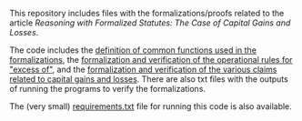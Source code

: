 This repository includes files with the formalizations/proofs related to the article *Reasoning with Formalized Statutes: The Case of Capital Gains and Losses*. 

The code includes the [definition of common functions used in the formalizations](https://github.com/slawsk/tax-formalization/blob/main/formalization_rules.py), the [formalization and verification of the operational rules for "excess of"](https://github.com/slawsk/tax-formalization/blob/main/excessofrules.py), and the [formalization and verification of the various claims related to capital gains and losses](https://github.com/slawsk/tax-formalization/blob/main/formalize.py). There are also txt files with the outputs of running the programs to verify the formalizations.

The (very small) [requirements.txt](https://github.com/slawsk/tax-formalization/blob/main/requirements.txt) file for running this code is also available.
